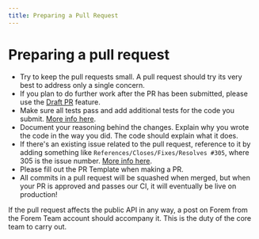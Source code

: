 ```yaml
---
title: Preparing a Pull Request
---
```


# Preparing a pull request

- Try to keep the pull requests small. A pull request should try its very best
  to address only a single concern.
- If you plan to do further work after the PR has been submitted, please use the
  [Draft PR](https://github.blog/2019-02-14-introducing-draft-pull-requests/)
  feature.
- Make sure all tests pass and add additional tests for the code you submit.
  [More info here](https://docs.forem.com/tests/).
- Document your reasoning behind the changes. Explain why you wrote the code in
  the way you did. The code should explain what it does.
- If there's an existing issue related to the pull request, reference to it by
  adding something like `References/Closes/Fixes/Resolves #305`, where 305 is
  the issue number.
  [More info here](https://github.com/blog/1506-closing-issues-via-pull-requests).
- Please fill out the PR Template when making a PR.
- All commits in a pull request will be squashed when merged, but when your PR
  is approved and passes our CI, it will eventually be live on production!

If the pull request affects the public API in any way, a post on Forem from the
Forem Team account should accompany it. This is the duty of the core team to
carry out.
